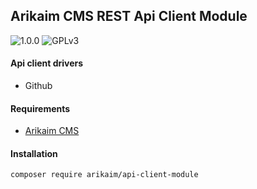 ## Arikaim CMS REST Api Client Module
![1.0.0](https://img.shields.io/github/release/arikaim/api-client-module.svg)
![GPLv3](https://img.shields.io/badge/License-GPLv3-blue.svg)

#### Api client drivers
 * Github

#### Requirements   
  * [Arikaim CMS](https://github.com/arikaim/arikaim)


#### Installation

```sh
composer require arikaim/api-client-module
```
